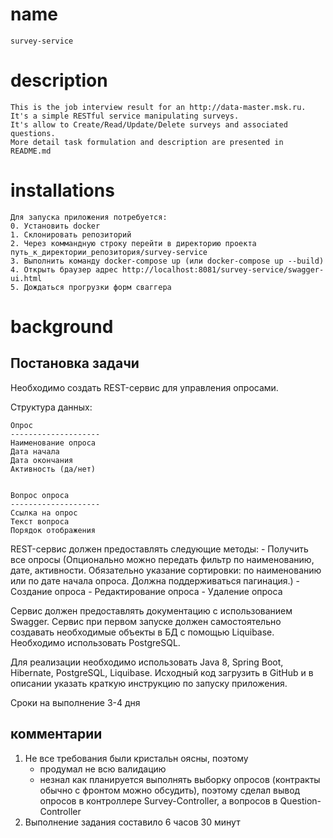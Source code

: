 # name
    survey-service

# description
    This is the job interview result for an http://data-master.msk.ru. 
    It's a simple RESTful service manipulating surveys. 
    It's allow to Create/Read/Update/Delete surveys and associated questions. 
    More detail task formulation and description are presented in README.md

# installations
    Для запуска приложения потребуется:
    0. Установить docker
    1. Склонировать репозиторий
    2. Через коммандную строку перейти в директорию проекта путь_к_директории_репозитория/survey-service
    3. Выполнить команду docker-compose up (или docker-compose up --build)
    4. Открыть браузер адрес http://localhost:8081/survey-service/swagger-ui.html
    5. Дождаться прогрузки форм сваггера

# background

## Постановка задачи
Необходимо создать REST-сервис для управления опросами.

Структура данных:
    
    Опрос
    --------------------
    Наименование опроса
    Дата начала
    Дата окончания
    Активность (да/нет)


    Вопрос опроса
    --------------------
    Ссылка на опрос
    Текст вопроса
    Порядок отображения


REST-сервис должен предоставлять следующие методы:
    - Получить все опросы (Опционально можно передать фильтр по наименованию, дате, активности. Обязательно указание сортировки: по наименованию или по дате начала опроса. Должна поддерживаться пагинация.)
    - Создание опроса
    - Редактирование опроса
    - Удаление опроса

Сервис должен предоставлять документацию с использованием Swagger.
Сервис при первом запуске должен самостоятельно создавать необходимые объекты в БД с помощью Liquibase.
Необходимо использовать PostgreSQL.

Для реализации необходимо использовать Java 8, Spring Boot, Hibernate, PostgreSQL, Liquibase.
Исходный код загрузить в GitHub и в описании указать краткую инструкцию по запуску приложения.

Сроки на выполнение 3-4 дня

## комментарии
1. Не все требования были кристальн оясны, поэтому
    - продумал не всю валидацию
    - незнал как планируется выполнять выборку опросов (контракты обычно с фронтом можно обсудить), поэтому сделал вывод опросов в контроллере Survey-Controller, а вопросов в Question-Controller
2. Выполнение задания составило 6 часов 30 минут





